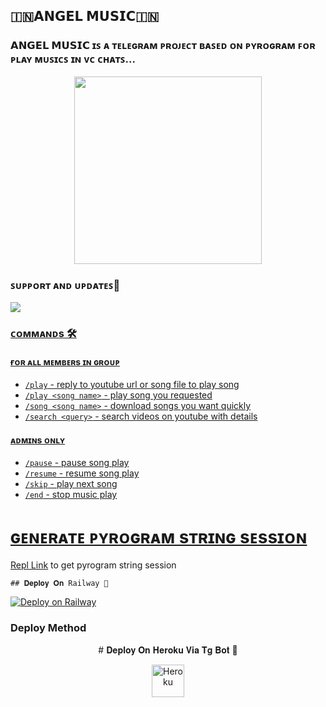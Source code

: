 <h2 align="centre">🇮🇳𝗔𝗡𝗚𝗘𝗟 𝗠𝗨𝗦𝗜𝗖🇮🇳</h2>

### 𝗔𝗡𝗚𝗘𝗟 𝗠𝗨𝗦𝗜𝗖 ɪꜱ ᴀ ᴛᴇʟᴇɢʀᴀᴍ ᴘʀᴏᴊᴇᴄᴛ ʙᴀꜱᴇᴅ ᴏɴ ᴘʏʀᴏɢʀᴀᴍ ꜰᴏʀ ᴘʟᴀʏ ᴍᴜꜱɪᴄꜱ ɪɴ ᴠᴄ ᴄʜᴀᴛꜱ...

<p align="center"><a href="https://t.me/dostiyaariop"><img src="https://telegra.ph/file/98028a641d5e7935b6786.jpg" width="300"></a></p>



### ꜱᴜᴘᴘᴏʀᴛ ᴀɴᴅ ᴜᴘᴅᴀᴛᴇꜱ🎑
<a href="https://t.me/dostiyaariop"><img src="https://img.shields.io/badge/Join-Group%20Support-blue.svg?style=for-the-badge&logo=Telegram">

### ᴄᴏᴍᴍᴀɴᴅs 🛠
#### ғᴏʀ ᴀʟʟ ᴍᴇᴍʙᴇʀs ɪɴ ɢʀᴏᴜᴘ
- `/play` - reply to youtube url or song file to play song
- `/play <song name>` - play song you requested
- `/song <song name>` - download songs you want quickly
- `/search <query>` - search videos on youtube with details

#### ᴀᴅᴍɪɴs ᴏɴʟʏ
- `/pause` - pause song play
- `/resume` - resume song play
- `/skip` - play next song
- `/end` - stop music play


# ɢᴇɴᴇʀᴀᴛᴇ ᴘʏʀᴏɢʀᴀᴍ sᴛʀɪɴɢ sᴇssɪᴏɴ

[Repl Link](https://t.me/dostiyaariop) to get pyrogram string session


    ## 𝐃𝐞𝐩𝐥𝐨𝐲 𝐎𝐧 Railway 🚀

[![Deploy on Railway](https://railway.app/button.svg)](https://railway.app/new/template?template=https%3A%2F%2Fgithub.com%2Frakeshyt%2FHackerMusic%2Ftree%2Fmaster&envs=SESSION_NAME%2CBOT_TOKEN%2CBOT_USERNAME%2CSUDO_USERS%2CAPI_HASH%2CAPI_ID%2CDURATION_LIMIT&BOT_USERNAMEDesc=Without+%40&BOT_USERNAMEDefault=DevilTrishaRoBot&SUDO_USERSDefault=2023126723&DURATION_LIMITDefault=60)



### Deploy Method

<p align="center">
    # 𝐃𝐞𝐩𝐥𝐨𝐲 𝐎𝐧 𝐇𝐞𝐫𝐨𝐤𝐮 𝐕𝐢𝐚 𝐓𝐠 𝐁𝐨𝐭 🚀

<p align="center"><a href="https://telegram.dog/XTZ_HerokuBot?start=cmFrZXNoeXQvSGFja2VyTXVzaWMgbWFpbg"><img align="center" alt="Heroku" width="52px" src="https://www.nicepng.com/png/full/223-2233246_heroku-logo-salesforce-heroku.png"></p>
